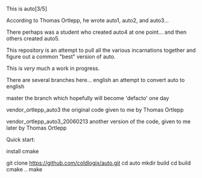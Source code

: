 This is auto[3/5]

According to Thomas Ortlepp, he wrote auto1, auto2, and auto3...

There perhaps was a student who created auto4 at one point...
and then others created auto5.

This repository is an attempt to pull all the various incarnations
together and figure out a common "best" version of auto.

This is *very* much a work in progress.

There are several branches here...
  english
     an attempt to convert auto to english

  master
     the branch which hopefully will become 'defacto' one day

  vendor_ortlepp_auto3
     the original code given to me by Thomas Ortlepp

  vendor_ortlepp_auto3_20060213
     another version of the code, given to me later by Thomas Ortlepp


Quick start:

install cmake

git clone https://github.com/coldlogix/auto.git
cd auto
mkdir build
cd build
cmake ..
make

